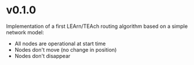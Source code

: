 
# v0.1.0

Implementation of a first LEArn/TEAch routing algorithm based on a simple
network model:

* All nodes are operational at start time
* Nodes don't move (no change in position)
* Nodes don't disappear
